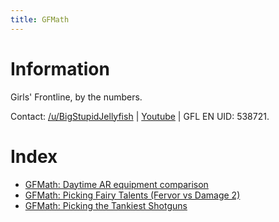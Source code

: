 ```yaml
---
title: GFMath
---
```


# Information

Girls' Frontline, by the numbers.

Contact: [/u/BigStupidJellyfish](https://old.reddit.com/user/BigStupidJellyfish_/) \| [Youtube](https://www.youtube.com/channel/UCXYXbrsfJJfvE5LJ9Bnu_fQ) \| GFL EN UID: 538721.

# Index

* [GFMath: Daytime AR equipment comparison](pages/day-ar-equipment.md)
* [GFMath: Picking Fairy Talents (Fervor vs Damage 2)](pages/fairy-talents.md)
* [GFMath: Picking the Tankiest Shotguns](pages/sg-survival.md)

